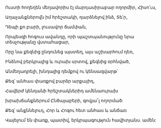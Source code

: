 Ուստի հողեղեն մեղավորիս էլ մարդասիրաբար ողորմիր, Հիսո՛ւս,


Աղաչանքներովն իմ հրեշտակի, դարձնելով ինձ, Տե՛ր,


Դեպի քո բարի, լուսավոր ճամփան,


Որպեսզի հոգուս ավանդը, որի պաշտպանությունը նրա տեսչությանը վստահացար,


Որը նա քեզնից ընդունեց այստեղ, այս աշխարհում դեռ,


Ինձնով բերկրալից և ուրախ սրտով, քեզնից օրհնված,


Անմեղադրելի, խնդալից դեմքով ու կենսազվարթ՝


Քեզ՝ անհաս փառքով բարձր արքայիդ,


Հավերժ կենդանի հրեշտակներիդ ամենաուրախ


խրախճանքներում Ընծայաբերի, գովյա՜լ ողորմած:


Քեզ՝ անքննելուդ, Հոր և Հոգու հետ անհաս և անճառ


Վայելում են փառք, պատիվ, երկրպագություն հավիտյանս. ամեն: